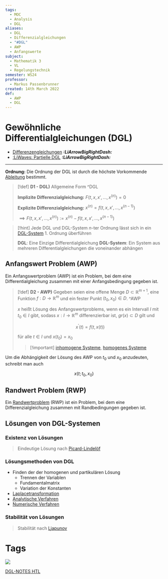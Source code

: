 ```yaml
---
tags:
  - MOC
  - Analysis
  - DGL
aliases:
  - DGL
  - Differenzialgleichungen
  - "#DGL"
  - AWP
  - Anfangswerte
subject:
  - Mathematik 3
  - VL
  - Regelungstechnik
semester: WS24
professor:
  - Markus Passenbrunner
created: 14th March 2022
def:
  - AWP
  - DGL
---
```


# Gewöhnliche Differentialgleichungen (DGL)

- [Differenzengleichungen](Differenzengleichung.md) ***:LiArrowBigRightDash:***
- [:LiWaves: Partielle DGL](Partielle%20Differenzialgleichung.md) ***:LiArrowBigRightDash:***

---

**Ordnung:** Die Ordnung der DGL ist durch die höchste Vorkommende [Ableitung](Analysis/Differenzialrechnung.md) bestimmt.

> [!def] **D1 - DGL)** Allgemeine Form ^DGL
> 
> **Implizite Differenzialgleichung:** $F\left(t,x,x',\dots,x^{(n)}\right) = 0$
>  
> **Explizite Differenzialgleichung:** $x^{(n)}= f\left(t,x,x',\dots,x^{(n-1)}\right)$
> 
> $\implies F\left(t,x,x',\dots,x^{(n)}\right) := x^{(n)}-f\left(t,x,x',\dots, x^{(n-1)}\right)$
> 

> [!hint] Jede DGL und DGL-System $n$-ter Ordnung lässt sich in ein [DGL-System](Analysis/DGL-System.md) 1. Ordnung überführen
> 
> **DGL**: Eine Einzige Differentialgleichung
> **DGL-System**: Ein System aus mehreren Differentialgleichungen die voneinander abhängen
> 

## Anfangswert Problem (AWP)

Ein Anfangswertproblem (AWP) ist ein Problem, bei dem eine Differentialgleichung zusammen mit einer Anfangsbedingung gegeben ist. 

> [!def] **D2 - AWP)** Gegeben seien eine offene Menge $D \subset \mathbb{R}^{m+1}$, eine Funktion $f: D \rightarrow \mathbb{R}^m$ und ein fester Punkt $\left(t_0, x_0\right) \in D$. ^AWP
> 
> $x$ heißt Lösung des Anfangswertproblems, wenn es ein Intervall $I$ mit $t_0 \in I$ gibt,
> sodass $x: I \rightarrow \mathbb{R}^m$ differenzierbar ist, $g r(x) \subset D$ gilt und
> 
> $$x^{\prime}(t)=f(t, x(t))\tag{AWP}$$
> 
> für alle $t \in I$ und $x\left(t_0\right)=x_0$
> 
> > [!important] [inhomogene Systeme](Lineare%20DGL-Systeme.md#^AWP1-1), [homogenes Systeme](Lineare%20DGL-Systeme.md#^AWP1-2)

Um die Abhängigkeit der Lösung des AWP von $t_0$ und $x_0$ anzudeuten, schreibt man auch

$$
x\left(t ; t_0, x_0\right)
$$

## Randwert Problem (RWP)

Ein [Randwertproblem](Randwertprobleme.md) (RWP) ist ein Problem, bei dem eine Differenzialgleichung zusammen mit Randbedingungen gegeben ist.

## Lösungen von DGL-Systemen

### Existenz von Lösungen

> Eindeutige Lösung nach [Picard-Lindelöf](Picard-Lindelöf.md)

### Lösungsmethoden von DGL

- Finden der der homogenen und partikulären Lösung
    - Trennen der Variablen
    - Fundamentalmatrix
    - Variation der Konstanten
- [Laplacetransformation](../../Systemtheorie/Laplacetransformation.md)
- [Analytische Verfahren](Analysis/Numerische%20Lösungsverfahren%20von%20DGL.md#Analytische%20Verfahren)
- [Numerische Verfahren](Analysis/Numerische%20Lösungsverfahren%20von%20DGL.md#Numerische%20Verfahren)

### Stabilität von Lösungen

> Stabilität nach [Ljapunov](Ljapunov.md)

# Tags

![](https://www.youtube.com/embed/p_di4Zn4wz4)

[DGL-NOTES HTL](assets/pdf/DGL-NOTES.pdf)
